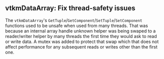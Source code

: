 ## vtkmDataArray: Fix thread-safety issues

The `vtkmDataArray`'s `GetTuple`/`GetComponent`/`SetTuple`/`SetComponent` functions used to be unsafe when used from
many threads. That was because an internal array handle unknown helper was being swaped to a reader/writer helper by
many threads the first time they would ask to read or write data. A mutex was added to protect that swap which that does
not affect performance for any subsequent reads or writes other than the first one.
